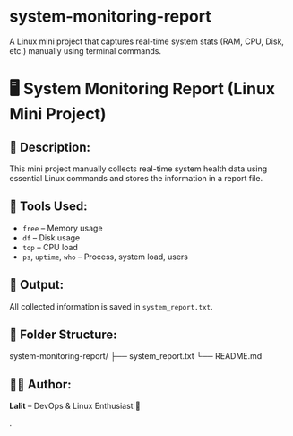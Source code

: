 # system-monitoring-report
A Linux mini project that captures real-time system stats (RAM, CPU, Disk, etc.) manually using terminal commands.

# 🖥️ System Monitoring Report (Linux Mini Project)

## 📌 Description:
This mini project manually collects real-time system health data using essential Linux commands and stores the information in a report file.

## 🔧 Tools Used:
- `free` – Memory usage
- `df` – Disk usage
- `top` – CPU load
- `ps`, `uptime`, `who` – Process, system load, users

## 📄 Output:
All collected information is saved in `system_report.txt`.

## 📁 Folder Structure:

system-monitoring-report/
├── system_report.txt
└── README.md


## 🙋‍♂️ Author:
**Lalit** – DevOps & Linux Enthusiast 🐧

.
